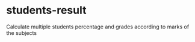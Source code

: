 # students-result
Calculate multiple students percentage and grades according to marks of the subjects
